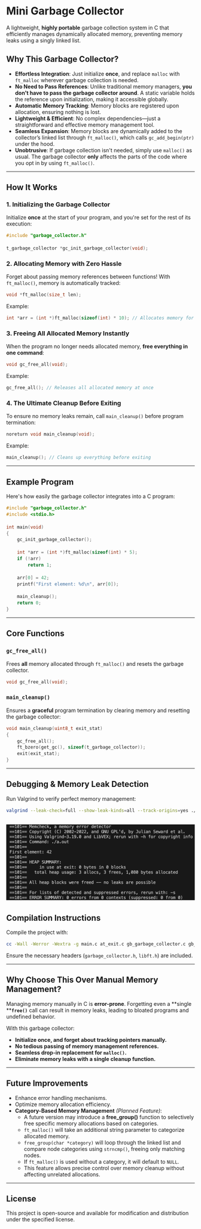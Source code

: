 # Mini Garbage Collector

A lightweight, **highly portable** garbage collection system in C that efficiently manages dynamically allocated memory, preventing memory leaks using a singly linked list.

## Why This Garbage Collector?

- **Effortless Integration**: Just initialize **once**, and replace `malloc` with `ft_malloc` wherever garbage collection is needed.
- **No Need to Pass References**: Unlike traditional memory managers, **you don't have to pass the garbage collector around**. A static variable holds the reference upon initialization, making it accessible globally.
- **Automatic Memory Tracking**: Memory blocks are registered upon allocation, ensuring nothing is lost.
- **Lightweight & Efficient**: No complex dependencies—just a straightforward and effective memory management tool.
- **Seamless Expansion**: Memory blocks are dynamically added to the collector’s linked list through `ft_malloc()`, which calls `gc_add_begin(ptr)` under the hood.
- **Unobtrusive**: If garbage collection isn't needed, simply use `malloc()` as usual. The garbage collector **only** affects the parts of the code where you opt in by using `ft_malloc()`.

---

## How It Works

### 1. Initializing the Garbage Collector

Initialize **once** at the start of your program, and you're set for the rest of its execution:

```c
#include "garbage_collector.h"

t_garbage_collector *gc_init_garbage_collector(void);
```

### 2. Allocating Memory with Zero Hassle

Forget about passing memory references between functions! With `ft_malloc()`, memory is automatically tracked:

```c
void *ft_malloc(size_t len);
```

Example:

```c
int *arr = (int *)ft_malloc(sizeof(int) * 10); // Allocates memory for 10 integers
```

### 3. Freeing All Allocated Memory Instantly

When the program no longer needs allocated memory, **free everything in one command**:

```c
void gc_free_all(void);
```

Example:

```c
gc_free_all(); // Releases all allocated memory at once
```

### 4. The Ultimate Cleanup Before Exiting

To ensure no memory leaks remain, call `main_cleanup()` before program termination:

```c
noreturn void main_cleanup(void);
```

Example:

```c
main_cleanup(); // Cleans up everything before exiting
```

---

## Example Program

Here's how easily the garbage collector integrates into a C program:

```c
#include "garbage_collector.h"
#include <stdio.h>

int main(void)
{
    gc_init_garbage_collector();

    int *arr = (int *)ft_malloc(sizeof(int) * 5);
    if (!arr)
        return 1;

    arr[0] = 42;
    printf("First element: %d\n", arr[0]);

    main_cleanup();
    return 0;
}
```

---

## Core Functions

### `gc_free_all()`

Frees **all** memory allocated through `ft_malloc()` and resets the garbage collector.

```c
void gc_free_all(void);
```

### `main_cleanup()`

Ensures a **graceful** program termination by clearing memory and resetting the garbage collector:

```c
void main_cleanup(uint8_t exit_stat)
{
    gc_free_all();
    ft_bzero(get_gc(), sizeof(t_garbage_collector));
    exit(exit_stat);
}
```

---

## Debugging & Memory Leak Detection

Run Valgrind to verify perfect memory management:

```bash
valgrind --leak-check=full --show-leak-kinds=all --track-origins=yes ./a.out
```
![Valgrind](valgrind.png)
---

## Compilation Instructions

Compile the project with:

```bash
cc -Wall -Werror -Wextra -g main.c at_exit.c gb_garbage_collector.c gb_utils.c
```

Ensure the necessary headers (`garbage_collector.h`, `libft.h`) are included.

---

## Why Choose This Over Manual Memory Management?

Managing memory manually in C is **error-prone**. Forgetting even a \*\*single \*\***`free()`** call can result in memory leaks, leading to bloated programs and undefined behavior.

With this garbage collector:

- **Initialize once, and forget about tracking pointers manually.**
- **No tedious passing of memory management references.**
- **Seamless drop-in replacement for ********`malloc()`********.**
- **Eliminate memory leaks with a single cleanup function.**

---

## Future Improvements

- Enhance error handling mechanisms.
- Optimize memory allocation efficiency.
- **Category-Based Memory Management** *(Planned Feature)*:
  - A future version may introduce a **free\_group()** function to selectively free specific memory allocations based on categories.
  - `ft_malloc()` will take an additional string parameter to categorize allocated memory.
  - `free_group(char *category)` will loop through the linked list and compare node categories using `strncmp()`, freeing only matching nodes.
  - If `ft_malloc()` is used without a category, it will default to `NULL`.
  - This feature allows precise control over memory cleanup without affecting unrelated allocations.

---

## License

This project is open-source and available for modification and distribution under the specified license.

